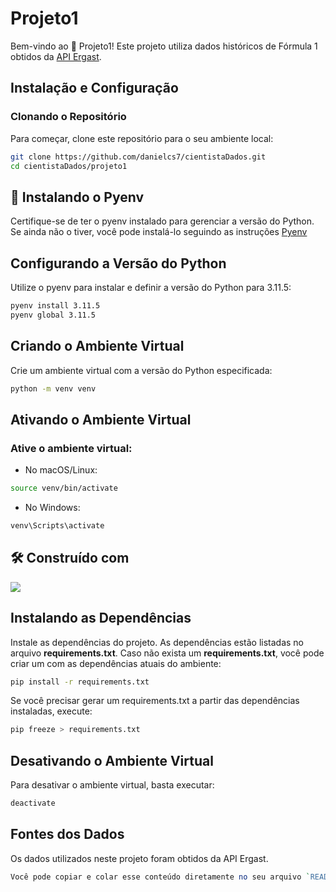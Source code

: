 # Projeto1



Bem-vindo ao 🚀 Projeto1! Este projeto utiliza dados históricos de Fórmula 1 obtidos da [API Ergast](http://ergast.com/mrd/db/#csv).

## Instalação e Configuração

### Clonando o Repositório

Para começar, clone este repositório para o seu ambiente local:

```bash
git clone https://github.com/danielcs7/cientistaDados.git
cd cientistaDados/projeto1
```

## 🔧 Instalando o Pyenv

Certifique-se de ter o pyenv instalado para gerenciar a versão do Python. Se ainda não o tiver, você pode instalá-lo seguindo as instruções [Pyenv](https://github.com/pyenv/pyenv)

## Configurando a Versão do Python

Utilize o pyenv para instalar e definir a versão do Python para 3.11.5:
```bash
pyenv install 3.11.5
pyenv global 3.11.5
```

## Criando o Ambiente Virtual

Crie um ambiente virtual com a versão do Python especificada:
```bash
python -m venv venv
```

## Ativando o Ambiente Virtual
### Ative o ambiente virtual:

* No macOS/Linux:
```bash
source venv/bin/activate
```
* No Windows:
```bash
venv\Scripts\activate
```

## 🛠️ Construído com

<img src="https://img.shields.io/badge/Python-3776AB?style=for-the-badge&logo=python&logoColor=white" /> 


## Instalando as Dependências

Instale as dependências do projeto. As dependências estão listadas no arquivo <b>requirements.txt</b>. Caso não exista um <b>requirements.txt</b>, você pode criar um com as dependências atuais do ambiente:

```bash
pip install -r requirements.txt
```
Se você precisar gerar um requirements.txt a partir das dependências instaladas, execute:

```bash
pip freeze > requirements.txt
```

## Desativando o Ambiente Virtual
Para desativar o ambiente virtual, basta executar:

```bash
deactivate
```

## Fontes dos Dados
Os dados utilizados neste projeto foram obtidos da API Ergast.
```perl
Você pode copiar e colar esse conteúdo diretamente no seu arquivo `README.md`. Se precisar de mais alguma coisa, é só avisar!
```